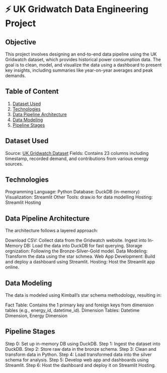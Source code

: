 # ⚡️ UK Gridwatch Data Engineering Project 

## Objective
This project involves designing an end-to-end data pipeline using the UK Gridwatch dataset, which provides historical power consumption data. The goal is to clean, model, and visualize the data using a dashboard to present key insights, including summaries like year-on-year averages and peak demands.

## Table of Content
1. [Dataset Used](##dataset-used)
2. [Technologies](##technologies)
3. [Data Pipeline Architecture](##data-pipeline-architecture)
4. [Data Modeling](##data-modelling)
5. [Pipeline Stages](##pipeline-stages)

## Dataset Used
Source: [UK Gridwatch Dataset](https://www.gridwatch.templar.co.uk/)
Fields: Contains 23 columns including timestamp, recorded demand, and contributions from various energy sources.

## Technologies
Programming Language: Python
Database: DuckDB (in-memory)
Visualization: Streamlit
Other Tools: draw.io for data modelling
Hosting: Streamlit Hosting

## Data Pipeline Architecture
The architecture follows a layered approach:

Download CSV: Collect data from the Gridwatch website.
Ingest into In-Memory DB: Load the data into DuckDB for fast querying.
Storage orgnization: Following the Bronze-Silver-Gold model.
Data Modeling: Transform the data using the star schmea.
Web App Development: Build and deploy a dashboard using Streamlit.
Hosting: Host the Streamlit app online.


## Data Modeling
The data is modeled using Kimball’s star schema methodology, resulting in:

Fact Table: Contains the 1 primary key and foreign keys from dimension tables (e.g., energy_id, datetime_id).
Dimension Tables: Datetime Dimension, Energy Dimension

## Pipeline Stages
Step 0: Set up in-memory DB using DuckDB.
Step 1: Ingest the dataset into DuckDB.
Step 2: Store raw data in the bronze schema.
Step 3: Clean and transform data in Python.
Step 4: Load transformed data into the silver schema for analysis.
Step 5: Develop web app and dashboards using Streamlit.
Step 6: Host the dashboard and deploy it on Streamlit Hosting.
